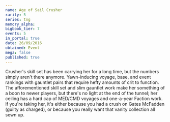 ```yaml
---
name: Age of Sail Crusher
rarity: 5
series: tng
memory_alpha:
bigbook_tier: 7
events: 5
in_portal: true
date: 26/09/2016
obtained: Event
mega: false
published: true
---
```


Crusher's skill set has been carrying her for a long time, but the numbers simply aren't there anymore. Yawn-inducing voyage, base, and event rankings with gauntlet pairs that require hefty amounts of crit to function. The afforementioned skill set and slim gauntlet work make her something of a boon to newer players, but there's no light at the end of the tunnel; her ceiling has a hard cap of MED/CMD voyages and one-a-year Faction work. If you're taking her, it's either because you had a crush on Gates McFadden (guilty as charged), or because you really want that vanity collection all sewn up.
